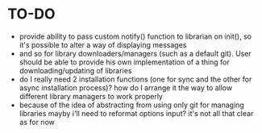 # TO-DO

* provide ability to pass custom notify() function to librarian on init(), so
  it's possible to alter a way of displaying messages
* and so for library downloaders/managers (such as a default git). User should
  be able to provide his own implementation of a thing for downloading/updating
  of libraries
* do I really need 2 installation functions (one for sync and the other for
  async installation process)? how do I arrange it the way to allow different
  library managers to work properly
* because of the idea of abstracting from using only git for managing libraries
  mayby i'll need to reformat options input? it's not all that clear as for now

